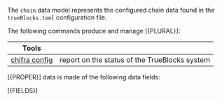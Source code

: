 <!-- markdownlint-disable MD033 MD036 MD041 -->
The `chain` data model represents the configured chain data found in the `trueBlocks.toml` configuration file.

The following commands produce and manage [{PLURAL}]:

| Tools                                              |                                               |
| -------------------------------------------------- | --------------------------------------------- |
| [chifra config](/docs/chifra/admin/#chifra-config) | report on the status of the TrueBlocks system |

[{PROPER}] data is made of the following data fields:

[{FIELDS}]